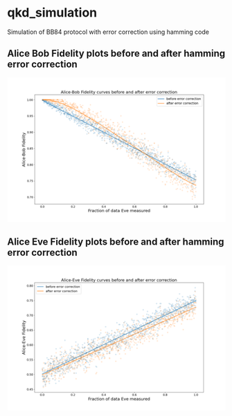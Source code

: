 # qkd_simulation
Simulation of BB84 protocol with error correction using hamming code

## Alice Bob Fidelity plots before and after hamming error correction
![Alice-Bob Fidelity](https://github.com/ieline/qkd_simulation/blob/main/Alice-Bob%20Fidelity.png)

## Alice Eve Fidelity plots before and after hamming error correction
![Alice-Eve Fidelity](https://github.com/ieline/qkd_simulation/blob/main/Alice-Eve%20Fidelity.png)
